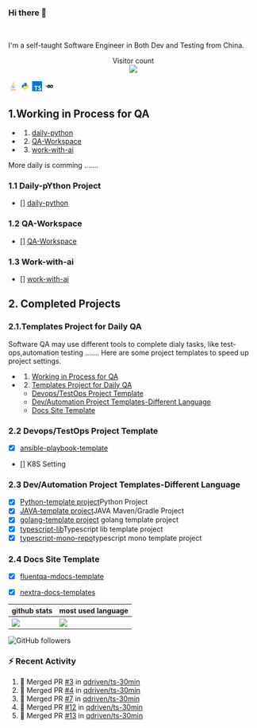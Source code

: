 ### Hi there 👋

<!-- <p align="center">
    <a href="https://github.com/qdriven">
    <img width="80%" src="./assets/me-notion-png.png">
</p> -->

<br />

I'm a self-taught Software Engineer in Both Dev and Testing from China. 
<p align="center">
  Visitor count<br>
  <img src="https://profile-counter.glitch.me/qdriven/count.svg" />
</p>
<code><img height="20" src="https://raw.githubusercontent.com/github/explore/5b3600551e122a3277c2c5368af2ad5725ffa9a1/topics/java/java.png"></code>
<code><img height="20" src="https://raw.githubusercontent.com/github/explore/80688e429a7d4ef2fca1e82350fe8e3517d3494d/topics/python/python.png"></code>
<code><img height="20" src="https://raw.githubusercontent.com/github/explore/80688e429a7d4ef2fca1e82350fe8e3517d3494d/topics/typescript/typescript.png"></code>
<code><img height="20" src="https://raw.githubusercontent.com/github/explore/80688e429a7d4ef2fca1e82350fe8e3517d3494d/topics/go/go.png"></code>


## 1.Working in Process for QA

- 1. [daily-python](https://github.com/fluent-qa/Daily-python)
- 2. [QA-Workspace](https://github.com/fluent-qa/fluentqa-workspace.git)
- 3. [work-with-ai](https://github.com/qdriven/work-with-ai)

More daily is comming .......

### 1.1 Daily-pYthon Project

- [] [daily-python](https://github.com/fluent-qa/Daily-python)

### 1.2 QA-Workspace

- [] [QA-Workspace](https://github.com/fluent-qa/fluentqa-workspace.git)

### 1.3 Work-with-ai

- [] [work-with-ai](https://github.com/qdriven/work-with-ai)

## 2. Completed Projects
### 2.1.Templates Project for Daily QA

Software QA may use different tools to complete dialy tasks, like test-ops,automation testing .......
Here are some project templates to speed up project settings.
- 1. [Working in Process for QA](#working-in-process-for-qa)
- 2. [Templates Project for Daily QA](#2templates-project-for-daily-qa)
  - [Devops/TestOps Project Template](#devopstestops-project-template)
  - [Dev/Automation Project Templates-Different Language](#devautomation-project-templates-different-language)
  - [Docs Site Template](#docs-site-template)


### 2.2 Devops/TestOps Project Template

- [X] [ansible-playbook-template](https://github.com/qdriven/ansible-playbook-templates.git)
- [] K8S Setting

### 2.3 Dev/Automation Project Templates-Different Language

- [X] [Python-template project](ttps://github.com/fluent-qa/fluentqa-pytpl.git)Python Project
- [X] [JAVA-template project](https://github.com/fluent-qa/fluent-java-tpl.git)JAVA Maven/Gradle Project
- [X] [golang-template project](https://github.com/fluent-qa/fluentqa-gotpl.git) golang template project
- [X] [typescript-lib](https://github.com/fluent-qa/ts-lib-starter)Typescript lib template project
- [X] [typescript-mono-repo](https://github.com/qdriven/mono-ts-starter.git)typescript mono template project

### 2.4 Docs Site Template

- [X] [fluentqa-mdocs-template](https://github.com/qdriven/fluentqa-md-docs-template.git)
- [X] [nextra-docs-templates](https://github.com/qdriven/docs-templates)





<!--
**qdriven/qdriven** is a ✨ _special_ ✨ repository because its `README.md` (this file) appears on your GitHub profile.
!-->
|github stats|most used language |
|--------------------|--------------------------------------------|
|<a href="https://github-readme-stats.vercel.app/api?username=qdriven&show_icons=true&hide_border=true&show_icons=true&count_private=true&theme=buefy&include_all_commits=true"><img align="center" src="https://github-readme-stats.vercel.app/api?username=qdriven&show_icons=true&hide_border=true&show_icons=true&count_private=true&theme=buefy&include_all_commits=true" /></a>| <a href="https://github-readme-stats.vercel.app/api/top-langs/?username=qdriven&layout=compact&theme=buefy&hide_border=true"><img align="center" src="https://github-readme-stats.vercel.app/api/top-langs/?username=qdriven&layout=compact&theme=buefy&hide_border=true" /></a>|


![GitHub followers](https://img.shields.io/github/followers/qdriven?label=Follow&style=social)

### :zap: Recent Activity

<!--START_SECTION:activity-->
1. 🎉 Merged PR [#3](https://github.com/qdriven/ts-30min/pull/3) in [qdriven/ts-30min](https://github.com/qdriven/ts-30min)
2. 🎉 Merged PR [#4](https://github.com/qdriven/ts-30min/pull/4) in [qdriven/ts-30min](https://github.com/qdriven/ts-30min)
3. 🎉 Merged PR [#7](https://github.com/qdriven/ts-30min/pull/7) in [qdriven/ts-30min](https://github.com/qdriven/ts-30min)
4. 🎉 Merged PR [#12](https://github.com/qdriven/ts-30min/pull/12) in [qdriven/ts-30min](https://github.com/qdriven/ts-30min)
5. 🎉 Merged PR [#13](https://github.com/qdriven/ts-30min/pull/13) in [qdriven/ts-30min](https://github.com/qdriven/ts-30min)
<!--END_SECTION:activity-->


<!-- ### Working In Process

- [low-code-study](https://github.com/qdriven/low-code-way)
- [python lessons for QA](https://github.com/qdriven/py-for-qa) -->
